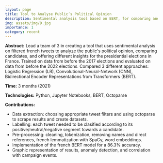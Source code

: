```yaml
---
layout: page
title: Tool to Analyse Public’s Political Opinion
description: Sentimental analysis tool based on BERT, for comparing and getting insights on the french presidential election candidates.
img: assets/img/9.jpg
importance: 1
category: recent
---
```


<b>Abstract:</b> Lead a team of 3 in creating a tool that uses sentimental analysis on filtered french tweets to analyze the public's political opinion, comparing candidates, and offering different insights for the presidential elections in France. Trained on data from before the 2017 elections and evaluated on data from before the 2022 elections. Compared 3 different approaches: Logistic Regression (LR), Convolutional-Neural-Network (CNN), Bidirectional Encoder Representations from Transformers (BERT).

<b>Time:</b> 3 months (2021)

<b>Technologies:</b> Python, Jupyter Notebooks, BERT, Octoparse

<b>Contributions:</b><br>
<ul>
  <li>Data extraction: choosing appropriate tweet filters and using octoparse to scrape results and create datasets.</li>
  <li>Labelling: each tweet needed to be clasified according to its positive/neutral/negative segment towards a candidate.</li>
  <li>Pre-processing: cleaning, tokenization, removing names and direct references, french lemmatization with SpaCy, word embeddings.</li>
  <li>Implementation of the french BERT model for a 86.3% accuracy.</li>
  <li>Graphic representation of results, anomaly detection, and correlation with campaign events.</li>
</ul>
